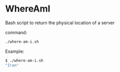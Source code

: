 # WhereAmI
Bash script to return the physical location of a server

command:
~~~bash
./where-am-i.sh
~~~

Example:
~~~bash
$ ./where-am-i.sh
"Iran"
~~~
